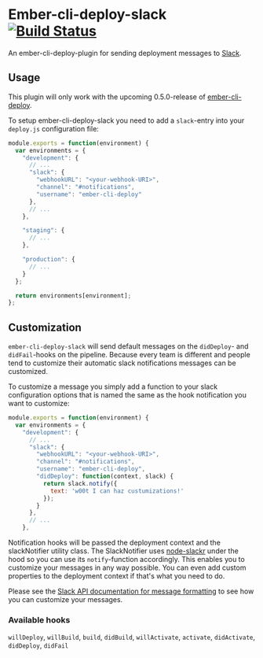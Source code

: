 # Ember-cli-deploy-slack [![Build Status](https://travis-ci.org/LevelbossMike/ember-cli-deploy-slack.svg?branch=master)](https://travis-ci.org/LevelbossMike/ember-cli-deploy-slack)

An ember-cli-deploy-plugin for sending deployment messages to [Slack](https://slack.com/).

## Usage

This plugin will only work with the upcoming 0.5.0-release of
[ember-cli-deploy](https://github.com/ember-cli/ember-cli-deploy).

To setup ember-cli-deploy-slack you need to add a `slack`-entry into your
`deploy.js` configuration file:

```js
module.exports = function(environment) {
  var environments = {
    "development": {
      // ...
      "slack": {
        "webhookURL": "<your-webhook-URI>",
        "channel": "#notifications",
        "username": "ember-cli-deploy"
      },
      // ...
    },

    "staging": {
      // ...
    },

    "production": {
      // ...
    }
  };

  return environments[environment];
};
```

## Customization

`ember-cli-deploy-slack` will send default messages on the `didDeploy`- and
`didFail`-hooks on the pipeline. Because every team is different and people
tend to customize their automatic slack notifications messages can be
customized.

To customize a message you simply add a function to your slack configuration
options that is named the same as the hook notification you want to customize:

```js
module.exports = function(environment) {
  var environments = {
    "development": {
      // ...
      "slack": {
        "webhookURL": "<your-webhook-URI>",
        "channel": "#notifications",
        "username": "ember-cli-deploy",
        "didDeploy": function(context, slack) {
          return slack.notify({
            text: 'w00t I can haz custumizations!'
          });
        }
      },
      // ...
    },
```


Notification hooks will be passed the deployment context and the slackNotifier
utility class. The SlackNotifier uses [node-slackr](https://github.com/chenka/node-slackr) under the hood so you can use its `notify`-function accordingly. This enables you to customize your messages in any way possible. You can even add custom properties to the deployment context if that's what you need to do.

Please see the [Slack API documentation for message formatting](https://api.slack.com/docs/formatting)
to see how you can customize your messages.

### Available hooks

`willDeploy`, `willBuild`, `build`, `didBuild`, `willActivate`, `activate`,
`didActivate`, `didDeploy`, `didFail`
